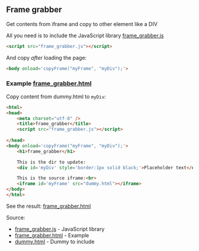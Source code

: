 ## Frame grabber

Get contents from iframe and copy to other element like a DIV

All you need is to include the JavaScript library [frame_grabber.js](frame_grabber.js)
```html
<script src="frame_grabber.js"></script>
```
And copy *after* loading the page:
```html
<body onload='copyFrame("myFrame", "myDiv");'>
```

### Example [frame_grabber.html](frame_grabber.html)

Copy content from dummy.html to `myDiv`:

```html
<html>
<head>
    <meta charset="utf-8" />
    <title>frame_grabber</title>
    <script src="frame_grabber.js"></script>
   
</head>
<body onload='copyFrame("myFrame", "myDiv");'>
    <h1>frame_grabber</h1>

    This is the dir to update:
    <div id='myDiv' style='border:1px solid black;'>Placeholder text</div>

    This is the source iframe:<br>
    <iframe id='myFrame' src="dummy.html"></iframe>
</body>
</html>
```
See the result: [frame_grabber.html](frame_grabber.html)

Source:
- [frame_grabber.js](frame_grabber.js) - JavaScript library
- [frame_grabber.html](frame_grabber.html) - Example
- [dummy.html](dummy.html) - Dummy to include

